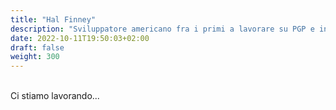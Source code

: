 ```yaml
---
title: "Hal Finney"
description: "Sviluppatore americano fra i primi a lavorare su PGP e inventore di RPOW. Il primo a creare un remailer anonimo, a sostenere Bitcoin e ricevere una transazione da Satoshi."
date: 2022-10-11T19:50:03+02:00
draft: false
weight: 300
---
```

<br>
Ci stiamo lavorando...